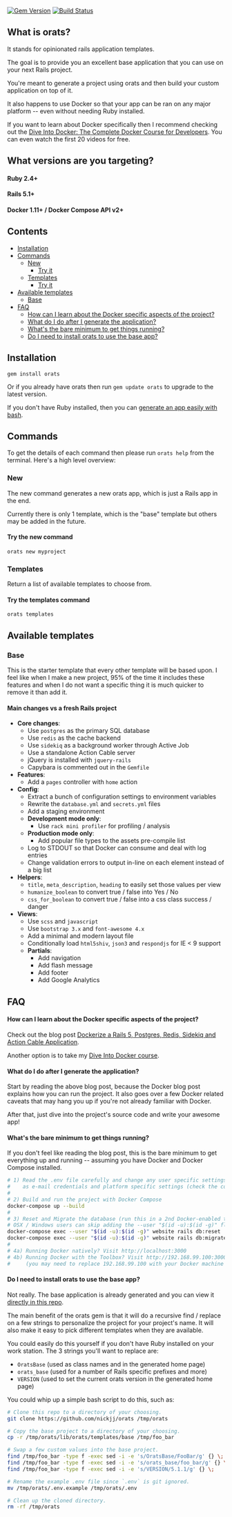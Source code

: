 [![Gem Version](https://badge.fury.io/rb/orats.png)](http://badge.fury.io/rb/orats) [![Build Status](https://secure.travis-ci.org/nickjj/orats.png)](http://travis-ci.org/nickjj/orats)

## What is orats?

It stands for opinionated rails application templates.

The goal is to provide you an excellent base application that you can use on
your next Rails project.

You're meant to generate a project using orats and then build your custom
application on top of it.

It also happens to use Docker so that your app can be ran on any major
platform -- even without needing Ruby installed.

If you want to learn about Docker specifically then I recommend checking out
the [Dive Into Docker: The Complete Docker Course for Developers](https://diveintodocker.com/courses/dive-into-docker). You can even watch the
first 20 videos for free.

## What versions are you targeting?

#### Ruby 2.4+

#### Rails 5.1+

#### Docker 1.11+ / Docker Compose API v2+

## Contents
- [Installation](#installation)
- [Commands](#commands)
    - [New](#new)
        - [Try it](#try-the-new-command)
    - [Templates](#templates)
        - [Try it](#try-the-templates-command)
- [Available templates](#available-templates)
    - [Base](#base)
- [FAQ](#faq)
    - [How can I learn about the Docker specific aspects of the project?](#how-can-i-learn-about-the-docker-specific-aspects-of-the-project)
    - [What do I do after I generate the application?](#what-do-i-do-after-i-generate-the-application)
    - [What's the bare minimum to get things running?](#whats-the-bare-minimum-to-get-things-running)
    - [Do I need to install orats to use the base app?](#do-i-need-to-install-orats-to-use-the-base-app)

## Installation

`gem install orats`

Or if you already have orats then run `gem update orats` to upgrade to the
latest version.

If you don't have Ruby installed, then you can
[generate an app easily with bash](#do-i-need-to-install-orats-to-use-the-base-app).

## Commands

To get the details of each command then please run `orats help` from the
terminal. Here's a high level overview:

### New

The new command generates a new orats app, which is just a Rails app in the end.

Currently there is only 1 template, which is the "base" template but others may
be added in the future.

#### Try the new command

`orats new myproject`

### Templates

Return a list of available templates to choose from.

#### Try the templates command

`orats templates`

## Available templates

### Base

This is the starter template that every other template will be based upon. I
feel like when I make a new project, 95% of the time it includes these features
and when I do not want a specific thing it is much quicker to remove it than
add it.

#### Main changes vs a fresh Rails project

- **Core changes**:
    - Use `postgres` as the primary SQL database
    - Use `redis` as the cache backend
    - Use `sidekiq` as a background worker through Active Job
    - Use a standalone Action Cable server
    - jQuery is installed with `jquery-rails`
    - Capybara is commented out in the `Gemfile`
- **Features**:
    - Add a `pages` controller with `home` action
- **Config**:
    - Extract a bunch of configuration settings to environment variables
    - Rewrite the `database.yml` and `secrets.yml` files
    - Add a staging environment
    - **Development mode only**:
        - Use `rack mini profiler` for profiling / analysis
    - **Production mode only**:
        - Add popular file types to the assets pre-compile list
    - Log to STDOUT so that Docker can consume and deal with log entries
    - Change validation errors to output in-line on each element instead of a big list
- **Helpers**:
    - `title`, `meta_description`, `heading` to easily set those values per view
    - `humanize_boolean` to convert true / false into Yes / No
    - `css_for_boolean` to convert true / false into a css class success / danger
- **Views**:
    - Use `scss` and `javascript`
    - Use `bootstrap 3.x` and `font-awesome 4.x`
    - Add a minimal and modern layout file
    - Conditionally load `html5shiv`, `json3` and `respondjs` for IE < 9 support
    - **Partials**:
        - Add navigation
        - Add flash message
        - Add footer
        - Add Google Analytics

## FAQ

#### How can I learn about the Docker specific aspects of the project?

Check out the blog post
[Dockerize a Rails 5, Postgres, Redis, Sidekiq and Action Cable Application](http://nickjanetakis.com/blog/dockerize-a-rails-5-postgres-redis-sidekiq-action-cable-app-with-docker-compose).

Another option is to take my [Dive Into Docker course](https://diveintodocker.com/courses/dive-into-docker).

#### What do I do after I generate the application?

Start by reading the above blog post, because the Docker blog post explains
how you can run the project. It also goes over a few Docker related caveats
that may hang you up if you're not already familiar with Docker.

After that, just dive into the project's source code and write your awesome app!

#### What's the bare minimum to get things running?

If you don't feel like reading the blog post, this is the bare minimum to get
everything up and running -- assuming you have Docker and Docker Compose installed.

```sh
# 1) Read the .env file carefully and change any user specific settings, such
#    as e-mail credentials and platform specific settings (check the comments).
#
# 2) Build and run the project with Docker Compose
docker-compose up --build
#
# 3) Reset and Migrate the database (run this in a 2nd Docker-enabled terminal)
# OSX / Windows users can skip adding the --user "$(id -u):$(id -g)" flag
docker-compose exec --user "$(id -u):$(id -g)" website rails db:reset
docker-compose exec --user "$(id -u):$(id -g)" website rails db:migrate
#
# 4a) Running Docker natively? Visit http://localhost:3000
# 4b) Running Docker with the Toolbox? Visit http://192.168.99.100:3000
#     (you may need to replace 192.168.99.100 with your Docker machine IP)
```

#### Do I need to install orats to use the base app?

Not really. The base application is already generated and you can view it
[directly in this repo](https://github.com/nickjj/orats/tree/master/lib/orats/templates/base).

The main benefit of the orats gem is that it will do a recursive find / replace
on a few strings to personalize the project for your project's name. It will
also make it easy to pick different templates when they are available.

You could easily do this yourself if you don't have Ruby installed on your work
station. The 3 strings you'll want to replace are:

- `OratsBase` (used as class names and in the generated home page)
- `orats_base` (used for a number of Rails specific prefixes and more)
- `VERSION` (used to set the current orats version in the generated home page)

You could whip up a simple bash script to do this, such as:

```sh
# Clone this repo to a directory of your choosing.
git clone https://github.com/nickjj/orats /tmp/orats

# Copy the base project to a directory of your choosing.
cp -r /tmp/orats/lib/orats/templates/base /tmp/foo_bar

# Swap a few custom values into the base project.
find /tmp/foo_bar -type f -exec sed -i -e 's/OratsBase/FooBar/g' {} \;
find /tmp/foo_bar -type f -exec sed -i -e 's/orats_base/foo_bar/g' {} \;
find /tmp/foo_bar -type f -exec sed -i -e 's/VERSION/5.1.1/g' {} \;

# Rename the example .env file since `.env` is git ignored.
mv /tmp/orats/.env.example /tmp/orats/.env

# Clean up the cloned directory.
rm -rf /tmp/orats
```
